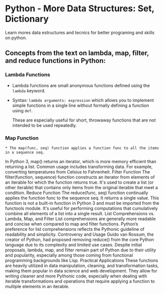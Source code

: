 # Python - More Data Structures: Set, Dictionary

Learn mores data estructures and tecnics for better programing and skills on python.

## Concepts from the text on lambda, map, filter, and reduce functions in Python:

### Lambda Functions

   * Lambda functions are small anonymous functions defined using the `lambda` keyword.

   * Syntax: `lambda arguments: expression` which allows you to implement simple functions in a single line without formally defining a function using `def`.
        
        These are especially useful for short, throwaway functions that are not intended to be used repeatedly.

### Map Function

    * The map(func, seq) function applies a function func to all the items in a sequence seq.
In Python 3, map() returns an iterator, which is more memory efficient than returning a list.
Common usage includes transforming data. For example, converting temperatures from Celsius to Fahrenheit.
Filter Function
The filter(function, sequence) function constructs an iterator from elements of an iterable for which the function returns true.
It's used to create a list (or other iterable) that contains only items from the original iterable that meet a condition.
Reduce Function
The reduce(func, seq) function continually applies the function func to the sequence seq. It returns a single value.
This function is not a built-in function in Python 3 and must be imported from the functools module.
It's useful for performing computations that cumulatively combine all elements of a list into a single result.
List Comprehensions vs. Lambda, Map, and Filter
List comprehensions are generally more readable and concise when compared to map and filter functions. Python’s preference for list comprehensions reflects the Pythonic guideline of readability and simplicity.
Controversy and Usage
Guido van Rossum, the creator of Python, had proposed removing reduce() from the core Python language due to its complexity and limited use cases.
Despite initial proposals, lambda, map, and filter remain part of Python due to their utility and popularity, especially among those coming from functional programming backgrounds like Lisp.
Practical Applications
These functions are heavily utilized in data manipulation, cleaning, and transformation tasks, making them popular in data science and web development.
They allow for writing cleaner and more Pythonic code, especially when dealing with iterable transformations and operations that require applying a function to multiple elements in an iterable.